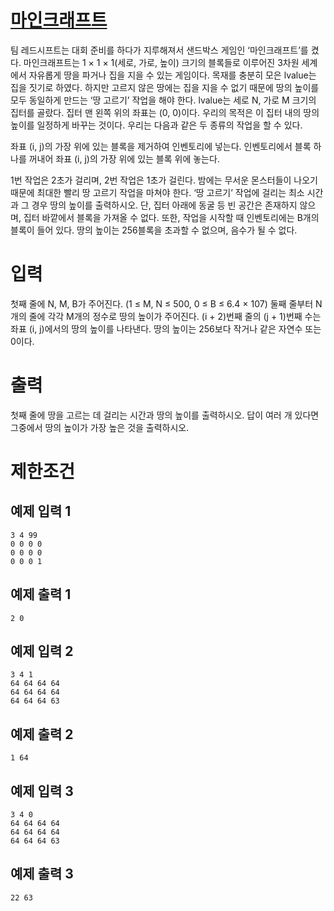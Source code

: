 # [마인크래프트](https://www.acmicpc.net/problem/18111)

팀 레드시프트는 대회 준비를 하다가 지루해져서 샌드박스 게임인 ‘마인크래프트’를 켰다. 마인크래프트는 1 × 1 × 1(세로, 가로, 높이) 크기의 블록들로 이루어진 3차원 세계에서 자유롭게 땅을 파거나 집을 지을 수 있는 게임이다.
목재를 충분히 모은 lvalue는 집을 짓기로 하였다. 하지만 고르지 않은 땅에는 집을 지을 수 없기 때문에 땅의 높이를 모두 동일하게 만드는 ‘땅 고르기’ 작업을 해야 한다.
lvalue는 세로 N, 가로 M 크기의 집터를 골랐다. 집터 맨 왼쪽 위의 좌표는 (0, 0)이다. 우리의 목적은 이 집터 내의 땅의 높이를 일정하게 바꾸는 것이다. 우리는 다음과 같은 두 종류의 작업을 할 수 있다.

좌표 (i, j)의 가장 위에 있는 블록을 제거하여 인벤토리에 넣는다.
인벤토리에서 블록 하나를 꺼내어 좌표 (i, j)의 가장 위에 있는 블록 위에 놓는다.

1번 작업은 2초가 걸리며, 2번 작업은 1초가 걸린다. 밤에는 무서운 몬스터들이 나오기 때문에 최대한 빨리 땅 고르기 작업을 마쳐야 한다. ‘땅 고르기’ 작업에 걸리는 최소 시간과 그 경우 땅의 높이를 출력하시오.
단, 집터 아래에 동굴 등 빈 공간은 존재하지 않으며, 집터 바깥에서 블록을 가져올 수 없다. 또한, 작업을 시작할 때 인벤토리에는 B개의 블록이 들어 있다. 땅의 높이는 256블록을 초과할 수 없으며, 음수가 될 수 없다.

# 입력


첫째 줄에 N, M, B가 주어진다. (1 ≤ M, N ≤ 500, 0 ≤ B ≤ 6.4 × 107)
둘째 줄부터 N개의 줄에 각각 M개의 정수로 땅의 높이가 주어진다. (i + 2)번째 줄의 (j + 1)번째 수는 좌표 (i, j)에서의 땅의 높이를 나타낸다. 땅의 높이는 256보다 작거나 같은 자연수 또는 0이다.

# 출력


첫째 줄에 땅을 고르는 데 걸리는 시간과 땅의 높이를 출력하시오. 답이 여러 개 있다면 그중에서 땅의 높이가 가장 높은 것을 출력하시오.

# 제한조건



## 예제 입력 1

```
3 4 99
0 0 0 0
0 0 0 0
0 0 0 1
```

## 예제 출력 1

```
2 0
```

## 예제 입력 2

```
3 4 1
64 64 64 64
64 64 64 64
64 64 64 63
```

## 예제 출력 2

```
1 64
```

## 예제 입력 3

```
3 4 0
64 64 64 64
64 64 64 64
64 64 64 63
```

## 예제 출력 3

```
22 63
```

